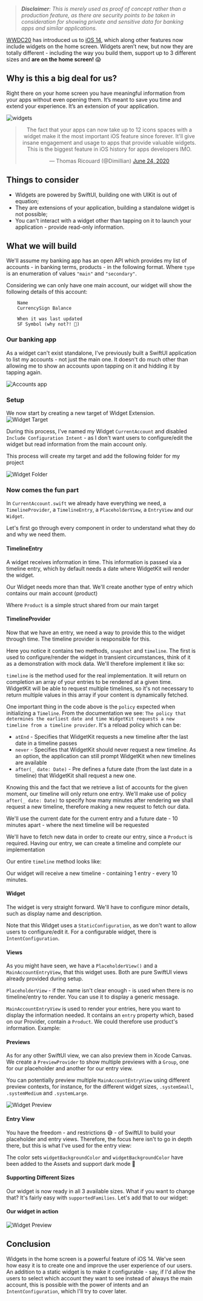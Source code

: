 > ***Disclaimer**: This is merely used as proof of concept rather than a production feature, as there are security points to be taken in consideration for showing private and sensitive data for banking apps and similar applications.*

[WWDC20](https://developer.apple.com/wwdc20/) has introduced us to [iOS 14](https://www.apple.com/ios/ios-14-preview/), which along other features now include widgets on the home screen. Widgets aren’t new, but now they are totally different - including the way you build them, support up to 3 different sizes and **are on the home screen!** 😱

## **Why is this a big deal for us?**

Right there on your home screen you have meaningful information from your apps without even opening them. It’s meant to save you time and extend your experience. It’s an extension of your application.


![widgets](assets/3_UxHjauYTAjko.png)


<div align="center">
<blockquote class="twitter-tweet"><p lang="en" dir="ltr">The fact that your apps can now take up to 12 icons spaces with a widget make it the most important iOS feature since forever. It&#39;ll give insane engagement and usage to apps that provide valuable widgets. This is the biggest feature in iOS history for apps developers IMO.</p>&mdash; Thomas Ricouard (@Dimillian) <a href="https://twitter.com/Dimillian/status/1275776420686553089?ref_src=twsrc%5Etfw">June 24, 2020</a></blockquote> <script async src="https://platform.twitter.com/widgets.js" charset="utf-8"></script>
</div>

## **Things to consider**

* Widgets are powered by SwiftUI, building one with UIKit is out of equation;
* They are extensions of your application, building a standalone widget is not possible;
* You can't interact with a widget other than tapping on it to launch your application - provide read-only information.

## **What we will build**

We'll assume my banking app has an open API which provides my list of accounts - in banking terms, products - in the following format. Where `type` is an enumeration of values `"main"` and `"secondary"`.

<script src="https://gist.github.com/arthurpalves/873f10882d710e62d14562ef24963940.js"></script>

Considering we can only have one main account, our widget will show the following details of this account:

```
	Name
	CurrencySign Balance

	When it was last updated
	SF Symbol (why not?! 🙂)
```

### **Our banking app**

As a widget can't exist standalone, I've previously built a SwiftUI application to list my accounts - not just the main one. It doesn't do much other than allowing me to show an accounts upon tapping on it and hidding it by tapping again.

![Accounts app](assets/04_ios_widget_app.gif)

### Setup

We now start by creating a new target of Widget Extension.
![Widget Target](assets/04_ios_widget_new_target.png)

During this process, I've named my Widget `CurrentAccount` and disabled `Include Configuration Intent` - as I don't want users to configure/edit the widget but read information from the main account only.

This process will create my target and add the following folder for my project

![Widget Folder](assets/04_ios_widget_folder.png)

### Now comes the fun part

In `CurrentAccount.swift` we already have everything we need, a `TimelineProvider`, a `TimelineEntry`, a `PlaceholderView`, a `EntryView` and our `Widget`.

Let's first go through every component in order to understand what they do and why we need them.

#### TimelineEntry

<script src="https://gist.github.com/arthurpalves/db94223877075ee8fa79fa90bffa3161.js"></script>

A widget receives information in time. This information is passed via a timeline entry, which by default needs a date where WidgetKit will render the widget.

Our Widget needs more than that. We'll create another type of entry which contains our main account (product)

<script src="https://gist.github.com/arthurpalves/db994081b8ca84d0aa91590b3038529f.js"></script>

Where `Product` is a simple struct shared from our main target

<script src="https://gist.github.com/arthurpalves/29dcb64ef89512baf6d578134db95174.js"></script>

#### TimelineProvider

Now that we have an entry, we need a way to provide this to the widget through time. The timeline provider is responsible for this.

<script src="https://gist.github.com/arthurpalves/1993f908023a6d50a297efc01eed0cb0.js"></script>

Here you notice it contains two methods, `snapshot` and `timeline`. The first is used to configure/render the widget in transient circumstances, think of it as a demonstration with mock data. We'll therefore implement it like so:

<script src="https://gist.github.com/arthurpalves/5e9f912d224cee638eea974c303c0a89.js"></script>

`timeline` is the method used for the real implementation. It will return on completion an array of your entries to be rendered at a given time. WidgetKit will be able to request multiple timelines, so it's not necessary to return multiple values in this array if your content is dynamically fetched.

<script src="https://gist.github.com/arthurpalves/3d4054897532f7148748c802cd41cbe4.js"></script>

One important thing in the code above is the `policy` expected when initializing a `Timeline`. From the documentation we see: `The policy that determines the earliest date and time WidgetKit requests a new timeline from a timeline provider`. It's a reload policy which can be:

* `atEnd` - Specifies that WidgetKit requests a new timeline after the last date in a timeline passes
* `never` - Specifies that WidgetKit should never request a new timeline. As an option, the application can still prompt WidgetKit when new timelines are available
* `after(_ date: Date)` - Pre defines a future date (from the last date in a timeline) that WidgetKit shall request a new one.

Knowing this and the fact that we retrieve a list of accounts for the given moment, our timeline will only return one entry. We'll make use of policy `after(_ date: Date)` to specify how many minutes after rendering we shall request a new timeline, therefore making a new request to fetch our data.

We'll use the current date for the current entry and a future date - 10 minutes apart - where the next timeline will be requested

<script src="https://gist.github.com/arthurpalves/c4d57a1284b28ee47d012174b06c5b80.js"></script>

We'll have to fetch new data in order to create our entry, since a `Product` is required. Having our entry, we can create a timeline and complete our implementation

<script src="https://gist.github.com/arthurpalves/6c244640c2e9def6e6060f76bb235eb0.js"></script>

Our entire `timeline` method looks like:

<script src="https://gist.github.com/arthurpalves/022e2b1d9e18c568cf3b681afc53ae00.js"></script>

Our widget will receive a new timeline - containing 1 entry - every 10 minutes.

#### Widget

The widget is very straight forward. We'll have to configure minor details, such as display name and description.

<script src="https://gist.github.com/arthurpalves/8c1682877a19d4364ee9c0917de03266.js"></script>

Note that this Widget uses a `StaticConfiguration`, as we don't want to allow users to configure/edit it. For a configurable widget, there is `IntentConfiguration`.

#### Views

As you might have seen, we have a `PlaceholderView()` and a `MainAccountEntryView`, that this widget uses. Both are pure SwiftUI views already provided during setup.

<script src="https://gist.github.com/arthurpalves/ef092f999ef088f5745bfc379f29d6fe.js"></script>

`PlaceholderView` - if the name isn't clear enough - is used when there is no timeline/entry to render. You can use it to display a generic message.

`MainAccountEntryView` is used to render your entries, here you want to display the information needed. It contains an `entry` property which, based on our Provider, contain a `Product`. We could therefore use product's information. Example:

<script src="https://gist.github.com/arthurpalves/198d8879002d1c5e677d290766a3fd15.js"></script>

#### Previews

As for any other SwiftUI view, we can also preview them in Xcode Canvas. We create a `PreviewProvider` to show multiple previews with a `Group`, one for our placeholder and another for our entry view.

<script src="https://gist.github.com/arthurpalves/92b90dc8d77e1e6c28b68c58fac8a448.js"></script>

You can potentially preview multiple `MainAccountEntryView` using different preview contexts, for instance, for the different widget sizes, `.systemSmall`, `.systemMedium` and `.systemLarge`.

![Widget Preview](assets/04_ios_widget_preview.png)

#### Entry View

You have the freedom - and restrictions 😅 - of SwiftUI to build your placeholder and entry views. Therefore, the focus here isn't to go in depth there, but this is what I've used for the entry view:

<script src="https://gist.github.com/arthurpalves/8e68e9af101b2737516a87655e747fed.js"></script>

The color sets `widgetBackgroundColor` and `widgetBackgroundColor` have been added to the Assets and support dark mode 🌙

#### Supporting Different Sizes

Our widget is now ready in all 3 available sizes. What if you want to change that?
It's fairly easy with `supportedFamilies`. Let's add that to our widget:

<script src="https://gist.github.com/arthurpalves/063658004a8d04e5a7acfc8124fa2d1f.js"></script>


#### Our widget in action

![Widget Preview](assets/04_ios_widget_demo.gif)

## Conclusion

Widgets in the home screen is a powerful feature of iOS 14. We've seen how easy it is to create one and improve the user experience of our users. An addition to a static widget is to make it configurable - say, if I'd allow the users to select which account they want to see instead of always the main account, this is possible with the power of intents and an `IntentConfiguration`, which I'll try to cover later.
